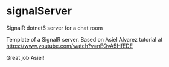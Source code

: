# signalServer
SignalR dotnet6 server for a chat room

Template of a SignalR server. 
Based on Asiel Alvarez tutorial at https://www.youtube.com/watch?v=nEQvA5HfEDE

Great job Asiel!
